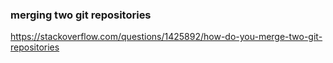 ### merging two git repositories
https://stackoverflow.com/questions/1425892/how-do-you-merge-two-git-repositories